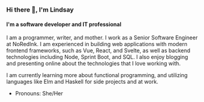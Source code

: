 ### Hi there 👋, I'm Lindsay

#### I'm a software developer and IT professional

I am a programmer, writer, and mother. I work as a Senior Software Engineer at NoRedInk. I am experienced in building web applications with modern frontend frameworks, such as Vue, React, and Svelte, as well as backend technologies including Node, Sprint Boot, and SQL. I also enjoy blogging and presenting online about the technologies that I love working with. 

I am currently learning more about functional programming, and utilizing languages like Elm and Haskell for side projects and at work.

- Pronouns: She/Her
